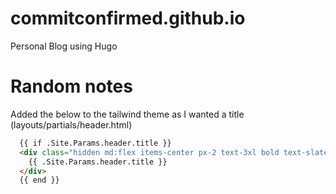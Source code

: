 # commitconfirmed.github.io
Personal Blog using Hugo


# Random notes

Added the below to the tailwind theme as I wanted a title (layouts/partials/header.html)

``` html
  {{ if .Site.Params.header.title }}
  <div class="hidden md:flex items-center px-2 text-3xl bold text-slate-800 dark:text-slate-200 ">
    {{ .Site.Params.header.title }}
  </div>
  {{ end }}
```